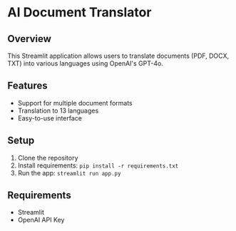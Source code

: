 # AI Document Translator

## Overview
This Streamlit application allows users to translate documents (PDF, DOCX, TXT) into various languages using OpenAI's GPT-4o.

## Features
- Support for multiple document formats
- Translation to 13 languages
- Easy-to-use interface

## Setup
1. Clone the repository
2. Install requirements: `pip install -r requirements.txt`
3. Run the app: `streamlit run app.py`

## Requirements
- Streamlit
- OpenAI API Key